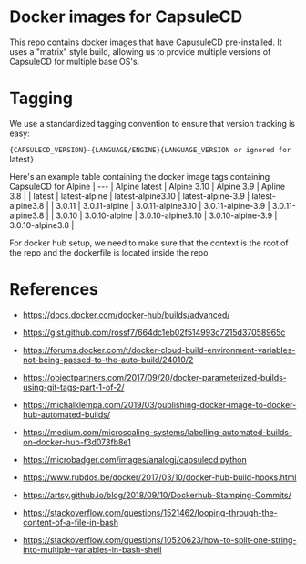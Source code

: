# Docker images for CapsuleCD

This repo contains docker images that have CapusuleCD pre-installed.
It uses a "matrix" style build, allowing us to provide multiple versions of CapsuleCD for multiple base OS's.


# Tagging

We use a standardized tagging convention to ensure that version tracking is easy:

`{CAPSULECD_VERSION}-{LANGUAGE/ENGINE}{LANGUAGE_VERSION or ignored for `latest`}`

Here's an example table containing the docker image tags containing CapsuleCD for Alpine
| --- | Alpine latest | Alpine 3.10 | Alpine 3.9 | Apline 3.8 |
| latest | latest-alpine | latest-alpine3.10 | latest-alpine-3.9 | latest-alpine3.8 |
| 3.0.11 | 3.0.11-alpine | 3.0.11-alpine3.10 | 3.0.11-alpine-3.9 | 3.0.11-alpine3.8 |
| 3.0.10 | 3.0.10-alpine | 3.0.10-alpine3.10 | 3.0.10-alpine-3.9 | 3.0.10-alpine3.8 |





For docker hub setup, we need to make sure that the context is the root of the repo
and the dockerfile is located inside the repo


# References
- https://docs.docker.com/docker-hub/builds/advanced/
- https://gist.github.com/rossf7/664dc1eb02f514993c7215d37058965c
- https://forums.docker.com/t/docker-cloud-build-environment-variables-not-being-passed-to-the-auto-build/24010/2
- https://objectpartners.com/2017/09/20/docker-parameterized-builds-using-git-tags-part-1-of-2/
- https://michalklempa.com/2019/03/publishing-docker-image-to-docker-hub-automated-builds/
- https://medium.com/microscaling-systems/labelling-automated-builds-on-docker-hub-f3d073fb8e1
- https://microbadger.com/images/analogj/capsulecd:python
- https://www.rubdos.be/docker/2017/03/10/docker-hub-build-hooks.html
- https://artsy.github.io/blog/2018/09/10/Dockerhub-Stamping-Commits/


- https://stackoverflow.com/questions/1521462/looping-through-the-content-of-a-file-in-bash
- https://stackoverflow.com/questions/10520623/how-to-split-one-string-into-multiple-variables-in-bash-shell

